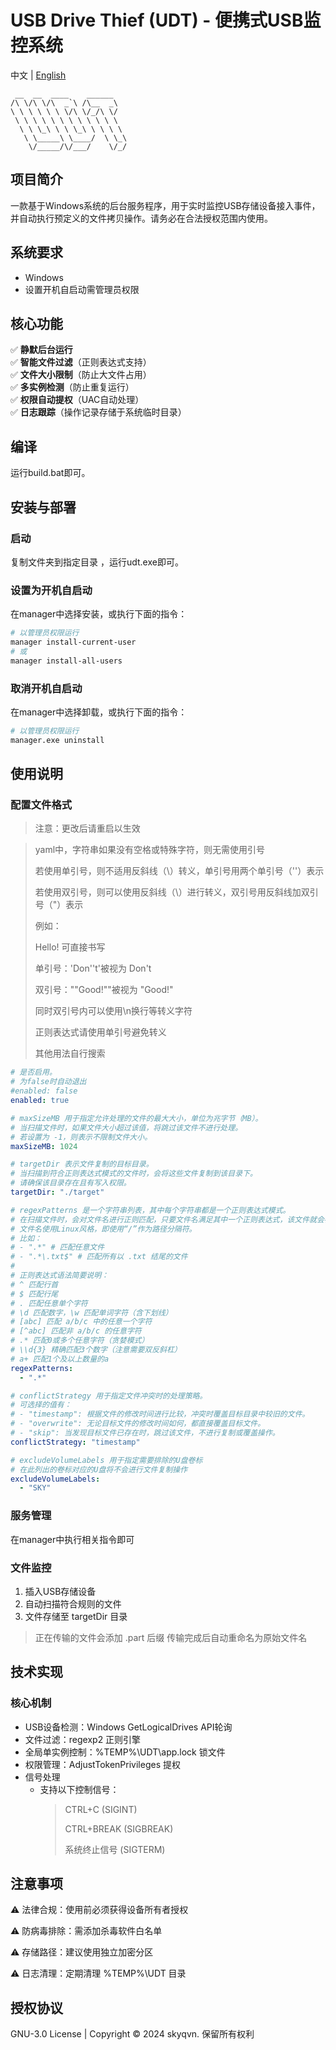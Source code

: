 USB Drive Thief (UDT) - 便携式USB监控系统
======================================================
中文 | [English](./README_en.md)

```text
 __  __  ____    ______
/\ \/\ \/\  _`\ /\__  _\
\ \ \ \ \ \ \/\ \/_/\ \/
 \ \ \ \ \ \ \ \ \ \ \ \
  \ \ \_\ \ \ \_\ \ \ \ \
   \ \_____\ \____/  \ \_\
    \/_____/\/___/    \/_/
```

## 项目简介

一款基于Windows系统的后台服务程序，用于实时监控USB存储设备接入事件，并自动执行预定义的文件拷贝操作。请务必在合法授权范围内使用。

## 系统要求

- Windows
- 设置开机自启动需管理员权限

## 核心功能

✅ **静默后台运行**  
✅ **智能文件过滤**（正则表达式支持）  
✅ **文件大小限制**（防止大文件占用）  
✅ **多实例检测**（防止重复运行）  
✅ **权限自动提权**（UAC自动处理）  
✅ **日志跟踪**（操作记录存储于系统临时目录）

## 编译

运行build.bat即可。

## 安装与部署

### 启动

复制文件夹到指定目录 ，运行udt.exe即可。

### 设置为开机自启动

在manager中选择安装，或执行下面的指令：

```bash
# 以管理员权限运行
manager install-current-user
# 或
manager install-all-users
```

### 取消开机自启动

在manager中选择卸载，或执行下面的指令：

```bash
# 以管理员权限运行
manager.exe uninstall
```

## 使用说明

### 配置文件格式

> 注意：更改后请重启以生效

> yaml中，字符串如果没有空格或特殊字符，则无需使用引号
>
> 若使用单引号，则不适用反斜线（\）转义，单引号用两个单引号（''）表示
>
> 若使用双引号，则可以使用反斜线（\）进行转义，双引号用反斜线加双引号（\"）表示
>
> 例如：
>
> Hello! 可直接书写
>
> 单引号：'Don''t'被视为 Don't
>
> 双引号："\"Good!\""被视为 "Good!"
>
> 同时双引号内可以使用\n换行等转义字符
>
> 正则表达式请使用单引号避免转义
>
> 其他用法自行搜索

```yaml
# 是否启用。
# 为false时自动退出
#enabled: false
enabled: true

# maxSizeMB 用于指定允许处理的文件的最大大小，单位为兆字节（MB）。
# 当扫描文件时，如果文件大小超过该值，将跳过该文件不进行处理。
# 若设置为 -1，则表示不限制文件大小。
maxSizeMB: 1024

# targetDir 表示文件复制的目标目录。
# 当扫描到符合正则表达式模式的文件时，会将这些文件复制到该目录下。
# 请确保该目录存在且有写入权限。
targetDir: "./target"

# regexPatterns 是一个字符串列表，其中每个字符串都是一个正则表达式模式。
# 在扫描文件时，会对文件名进行正则匹配，只要文件名满足其中一个正则表达式，该文件就会被处理（复制到目标目录）。
# 文件名使用Linux风格，即使用“/”作为路径分隔符。
# 比如：
# - ".*" # 匹配任意文件
# - ".*\.txt$" # 匹配所有以 .txt 结尾的文件
#
# 正则表达式语法简要说明：
# ^ 匹配行首
# $ 匹配行尾
# . 匹配任意单个字符
# \d 匹配数字，\w 匹配单词字符（含下划线）
# [abc] 匹配 a/b/c 中的任意一个字符
# [^abc] 匹配非 a/b/c 的任意字符
# .* 匹配0或多个任意字符（贪婪模式）
# \\d{3} 精确匹配3个数字（注意需要双反斜杠）
# a+ 匹配1个及以上数量的a
regexPatterns:
  - ".*"

# conflictStrategy 用于指定文件冲突时的处理策略。
# 可选择的值有：
# - "timestamp": 根据文件的修改时间进行比较，冲突时覆盖目标目录中较旧的文件。
# - "overwrite": 无论目标文件的修改时间如何，都直接覆盖目标文件。
# - "skip": 当发现目标文件已存在时，跳过该文件，不进行复制或覆盖操作。
conflictStrategy: "timestamp"

# excludeVolumeLabels 用于指定需要排除的U盘卷标
# 在此列出的卷标对应的U盘将不会进行文件复制操作
excludeVolumeLabels:
  - "SKY"

```

### 服务管理

在manager中执行相关指令即可

### 文件监控

1. 插入USB存储设备
2. 自动扫描符合规则的文件
3. 文件存储至 targetDir 目录

> 正在传输的文件会添加 .part 后缀
> 传输完成后自动重命名为原始文件名

## 技术实现

### 核心机制

- USB设备检测：Windows GetLogicalDrives API轮询
- 文件过滤：regexp2 正则引擎
- 全局单实例控制：%TEMP%\UDT\app.lock 锁文件
- 权限管理：AdjustTokenPrivileges 提权
- 信号处理
	- 支持以下控制信号：
	  > CTRL+C (SIGINT)
	  >
	  >   CTRL+BREAK (SIGBREAK)
	  >
	  >   系统终止信号 (SIGTERM)

## 注意事项

⚠ 法律合规：使用前必须获得设备所有者授权

⚠ 防病毒排除：需添加杀毒软件白名单

⚠ 存储路径：建议使用独立加密分区

⚠ 日志清理：定期清理 %TEMP%\UDT 目录

## 授权协议

GNU-3.0 License | Copyright © 2024 skyqvn. 保留所有权利
